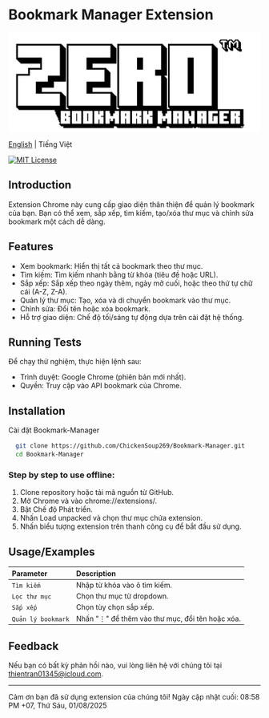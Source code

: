 # Bookmark Manager Extension

<div align="center">
<img src="./images/logo.png" alt="logo">
</div>

<a href="https://github.com/ChickenSoup269/Bookmark-Manager/blob/main/README.md">English</a> | Tiếng Việt

[![MIT License](https://img.shields.io/badge/License-MIT-green.svg)](https://choosealicense.com/licenses/mit/)

## Introduction

Extension Chrome này cung cấp giao diện thân thiện để quản lý bookmark của bạn. Bạn có thể xem, sắp xếp, tìm kiếm, tạo/xóa thư mục và chỉnh sửa bookmark một cách dễ dàng.

## Features

- Xem bookmark: Hiển thị tất cả bookmark theo thư mục.
- Tìm kiếm: Tìm kiếm nhanh bằng từ khóa (tiêu đề hoặc URL).
- Sắp xếp: Sắp xếp theo ngày thêm, ngày mở cuối, hoặc theo thứ tự chữ cái (A-Z, Z-A).
- Quản lý thư mục: Tạo, xóa và di chuyển bookmark vào thư mục.
- Chỉnh sửa: Đổi tên hoặc xóa bookmark.
- Hỗ trợ giao diện: Chế độ tối/sáng tự động dựa trên cài đặt hệ thống.

## Running Tests

Để chạy thử nghiệm, thực hiện lệnh sau:

- Trình duyệt: Google Chrome (phiên bản mới nhất).
- Quyền: Truy cập vào API bookmark của Chrome.

## Installation

Cài đặt Bookmark-Manager

```bash
  git clone https://github.com/ChickenSoup269/Bookmark-Manager.git
  cd Bookmark-Manager
```

### Step by step to use offline:

1. Clone repository hoặc tải mã nguồn từ GitHub.
2. Mở Chrome và vào chrome://extensions/.
3. Bật Chế độ Phát triển.
4. Nhấn Load unpacked và chọn thư mục chứa extension.
5. Nhấn biểu tượng extension trên thanh công cụ để bắt đầu sử dụng.

## Usage/Examples

| Parameter          | Description                                     |
| :----------------- | :---------------------------------------------- |
| `Tìm kiếm`         | Nhập từ khóa vào ô tìm kiếm.                    |
| `Lọc thư mục`      | Chọn thư mục từ dropdown.                       |
| `Sắp xếp`          | Chọn tùy chọn sắp xếp.                          |
| `Quản lý bookmark` | Nhấn "⋮" để thêm vào thư mục, đổi tên hoặc xóa. |

## Feedback

Nếu bạn có bất kỳ phản hồi nào, vui lòng liên hệ với chúng tôi tại thientran01345@icloud.com.

---

Cảm ơn bạn đã sử dụng extension của chúng tôi!
Ngày cập nhật cuối: 08:58 PM +07, Thứ Sáu, 01/08/2025
